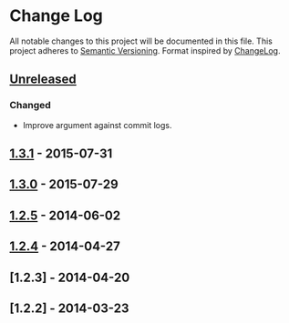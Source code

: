 # Change Log
All notable changes to this project will be documented in this file.
This project adheres to [Semantic Versioning](http://semver.org/).
Format inspired by [ChangeLog](http://keepachangelog.com).

<!---
Each section should include a header with one of these titles: Added, Changed, Fixed, Removed. 
All items pertaining to that header will be listed out in a list using hyphens.

Added would be to define new features.
Changed would be to define features that have changed or be updated.
Fixed would be for any defects that were fixed.
Removed would be for any features that were removed.
--->

## [Unreleased][unreleased]
### Changed
- Improve argument against commit logs.

## [1.3.1] - 2015-07-31

## [1.3.0] - 2015-07-29

## [1.2.5] - 2014-06-02

## [1.2.4] - 2014-04-27

## [1.2.3] - 2014-04-20

## [1.2.2] - 2014-03-23

[unreleased]: https://github.com/jive/iOS-JiveOne/compare/1.3.1(150731)...develop
[1.3.1]: https://github.com/jive/iOS-JiveOne/compare/1.3.1(150731)...1.3.0(150729)
[1.3.0]: https://github.com/jive/iOS-JiveOne/compare/1.3.0(150729)...1.2.5(150602)
[1.2.5]: https://github.com/jive/iOS-JiveOne/compare/1.2.5(150602)...1.2.4(150427)
[1.2.4]: https://github.com/jive/iOS-JiveOne/compare/1.2.4(150427)...1.2.3(150420)
<!---
[0.0.7]: https://github.com/olivierlacan/keep-a-changelog/compare/v0.0.6...v0.0.7
[0.0.6]: https://github.com/olivierlacan/keep-a-changelog/compare/v0.0.5...v0.0.6
[0.0.5]: https://github.com/olivierlacan/keep-a-changelog/compare/v0.0.4...v0.0.5
[0.0.4]: https://github.com/olivierlacan/keep-a-changelog/compare/v0.0.3...v0.0.4
[0.0.3]: https://github.com/olivierlacan/keep-a-changelog/compare/v0.0.2...v0.0.3
[0.0.2]: https://github.com/olivierlacan/keep-a-changelog/compare/v0.0.1...v0.0.2
-->
